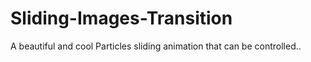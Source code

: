 # Sliding-Images-Transition

A beautiful and cool Particles sliding animation that can be controlled..
